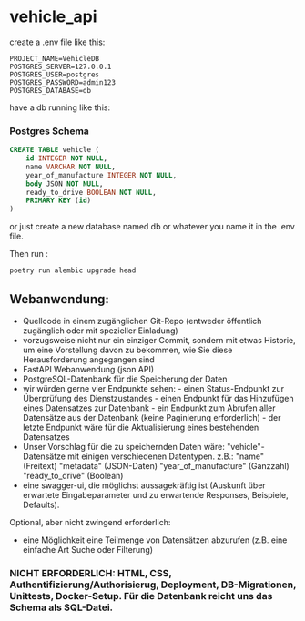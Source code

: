 # vehicle_api

create a .env file like this:

``` .env
PROJECT_NAME=VehicleDB
POSTGRES_SERVER=127.0.0.1
POSTGRES_USER=postgres
POSTGRES_PASSWORD=admin123
POSTGRES_DATABASE=db
```

have a db running like this:

### Postgres Schema
``` sql
CREATE TABLE vehicle (
	id INTEGER NOT NULL,
	name VARCHAR NOT NULL,
	year_of_manufacture INTEGER NOT NULL,
	body JSON NOT NULL,
	ready_to_drive BOOLEAN NOT NULL,
	PRIMARY KEY (id)
)
```

or just create a new database named db or whatever you name it in the .env file.

Then run :

``` bash
poetry run alembic upgrade head
```

## Webanwendung:
- Quellcode in einem zugänglichen Git-Repo (entweder öffentlich zugänglich oder mit spezieller Einladung)
- vorzugsweise nicht nur ein einziger Commit, sondern mit etwas Historie, um eine Vorstellung davon zu bekommen, wie Sie diese Herausforderung angegangen sind
- FastAPI Webanwendung (json API)
- PostgreSQL-Datenbank für die Speicherung der Daten
- wir würden gerne vier Endpunkte sehen:
        - einen Status-Endpunkt zur Überprüfung des Dienstzustandes
        - einen Endpunkt für das Hinzufügen eines Datensatzes zur Datenbank
        - ein Endpunkt zum Abrufen aller Datensätze aus der Datenbank (keine Paginierung erforderlich)
        - der letzte Endpunkt wäre für die Aktualisierung eines bestehenden Datensatzes
- Unser Vorschlag für die zu speichernden Daten wäre:
        "vehicle"-Datensätze mit einigen verschiedenen Datentypen. z.B.:
        "name" (Freitext)
        "metadata" (JSON-Daten)
        "year_of_manufacture" (Ganzzahl)
        "ready_to_drive" (Boolean)
- eine swagger-ui, die möglichst aussagekräftig ist (Auskunft über erwartete Eingabeparameter und zu erwartende Responses, Beispiele, Defaults).

Optional, aber nicht zwingend erforderlich:
- eine Möglichkeit eine Teilmenge von Datensätzen abzurufen (z.B. eine einfache Art Suche oder Filterung)

### NICHT ERFORDERLICH: HTML, CSS, Authentifizierung/Authorisierug, Deployment, DB-Migrationen, Unittests, Docker-Setup. Für die Datenbank reicht uns das Schema als SQL-Datei.
